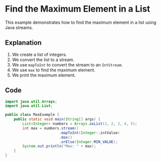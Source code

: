 # Find the Maximum Element in a List

This example demonstrates how to find the maximum element in a list using Java streams.

## Explanation

1. We create a list of integers.
2. We convert the list to a stream.
3. We use `mapToInt` to convert the stream to an `IntStream`.
4. We use `max` to find the maximum element.
5. We print the maximum element.

## Code

```java
import java.util.Arrays;
import java.util.List;

public class MaxExample {
    public static void main(String[] args) {
        List<Integer> numbers = Arrays.asList(1, 2, 3, 4, 5);
        int max = numbers.stream()
                         .mapToInt(Integer::intValue)
                         .max()
                         .orElse(Integer.MIN_VALUE);
        System.out.println("Max: " + max);
    }
}
```